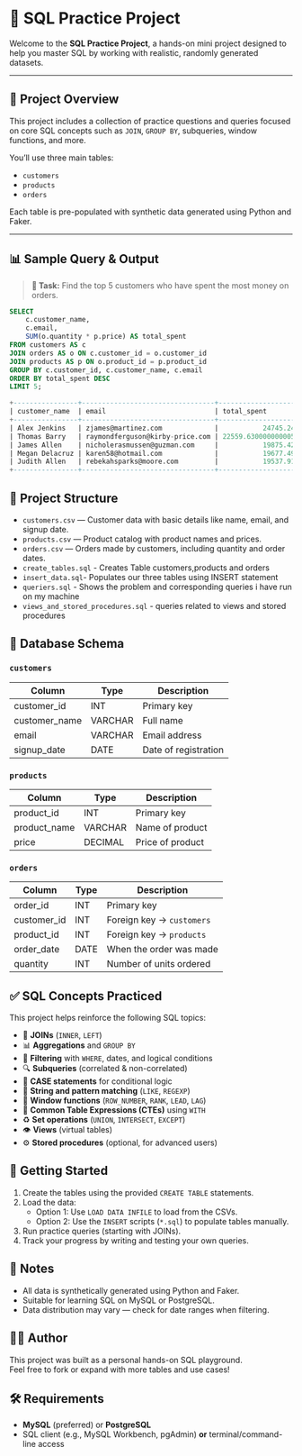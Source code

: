 # 🧠 SQL Practice Project

Welcome to the **SQL Practice Project**, a hands-on mini project designed to help you master SQL by working with realistic, randomly generated datasets.

---

## 📌 Project Overview

This project includes a collection of practice questions and queries focused on core SQL concepts such as `JOIN`, `GROUP BY`, subqueries, window functions, and more.

You’ll use three main tables:
- `customers`
- `products`
- `orders`

Each table is pre-populated with synthetic data generated using Python and Faker.

---

## 📊 Sample Query & Output

> **🧠 Task:** Find the top 5 customers who have spent the most money on orders.

```sql
SELECT
    c.customer_name,
    c.email,
    SUM(o.quantity * p.price) AS total_spent
FROM customers AS c
JOIN orders AS o ON c.customer_id = o.customer_id
JOIN products AS p ON o.product_id = p.product_id
GROUP BY c.customer_id, c.customer_name, c.email
ORDER BY total_spent DESC
LIMIT 5;

+----------------+---------------------------------+--------------------+
| customer_name  | email                           | total_spent        |
+----------------+---------------------------------+--------------------+
| Alex Jenkins   | zjames@martinez.com             |           24745.24 |
| Thomas Barry   | raymondferguson@kirby-price.com | 22559.630000000005 |
| James Allen    | nicholerasmussen@guzman.com     |           19875.42 |
| Megan Delacruz | karen58@hotmail.com             |           19677.49 |
| Judith Allen   | rebekahsparks@moore.com         |           19537.91 |
+----------------+---------------------------------+--------------------+

```


## 📂 Project Structure

- `customers.csv` — Customer data with basic details like name, email, and signup date.
- `products.csv` — Product catalog with product names and prices.
- `orders.csv` — Orders made by customers, including quantity and order dates.
- `create_tables.sql` - Creates Table customers,products and orders
- `insert_data.sql`- Populates our three tables using INSERT statement
- `queriers.sql` - Shows the problem and corresponding queries i have run on my machine
- `views_and_stored_procedures.sql` - queries related to views and stored procedures

## 🧱 Database Schema

### `customers`
| Column        | Type      | Description           |
|---------------|-----------|-----------------------|
| customer_id   | INT       | Primary key           |
| customer_name | VARCHAR   | Full name             |
| email         | VARCHAR   | Email address         |
| signup_date   | DATE      | Date of registration  |

### `products`
| Column       | Type       | Description      |
|--------------|------------|------------------|
| product_id   | INT        | Primary key      |
| product_name | VARCHAR    | Name of product  |
| price        | DECIMAL    | Price of product |

### `orders`
| Column      | Type   | Description                       |
|-------------|--------|-----------------------------------|
| order_id    | INT    | Primary key                       |
| customer_id | INT    | Foreign key → `customers`         |
| product_id  | INT    | Foreign key → `products`          |
| order_date  | DATE   | When the order was made           |
| quantity    | INT    | Number of units ordered           |

## ✅ SQL Concepts Practiced

This project helps reinforce the following SQL topics:

- 🔗 **JOINs** (`INNER`, `LEFT`)
- 📊 **Aggregations** and `GROUP BY`
- 📆 **Filtering** with `WHERE`, dates, and logical conditions
- 🔍 **Subqueries** (correlated & non-correlated)
- 🧩 **CASE statements** for conditional logic
- 🧵 **String and pattern matching** (`LIKE`, `REGEXP`)
- 📐 **Window functions** (`ROW_NUMBER`, `RANK`, `LEAD`, `LAG`)
- 🧱 **Common Table Expressions (CTEs)** using `WITH`
- ♻️ **Set operations** (`UNION`, `INTERSECT`, `EXCEPT`)
- 👁️ **Views** (virtual tables)
- ⚙️ **Stored procedures** (optional, for advanced users)


## 🚀 Getting Started

1. Create the tables using the provided `CREATE TABLE` statements.
2. Load the data:
   - Option 1: Use `LOAD DATA INFILE` to load from the CSVs.
   - Option 2: Use the `INSERT` scripts (`*.sql`) to populate tables manually.
3. Run practice queries (starting with JOINs).
4. Track your progress by writing and testing your own queries.

## 📌 Notes

- All data is synthetically generated using Python and Faker.
- Suitable for learning SQL on MySQL or PostgreSQL.
- Data distribution may vary — check for date ranges when filtering.

## 👨‍💻 Author

This project was built as a personal hands-on SQL playground.  
Feel free to fork or expand with more tables and use cases!

## 🛠️ Requirements

- **MySQL** (preferred) or **PostgreSQL**
- SQL client (e.g., MySQL Workbench, pgAdmin) **or** terminal/command-line access


